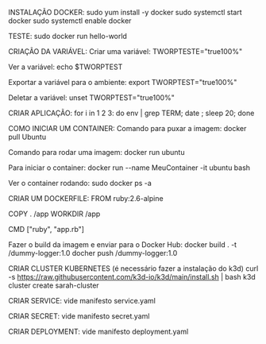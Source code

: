 INSTALAÇÃO DOCKER:
sudo yum install -y docker
sudo systemctl start docker
sudo systemctl enable docker

TESTE:
sudo docker run hello-world 

CRIAÇÃO DA VARIÁVEL:
Criar uma variável:
TWORPTESTE="true100%"

Ver a variável:
echo $TWORPTEST

Exportar a variável para o ambiente:
export TWORPTEST="true100%"

Deletar a variável:
unset TWORPTEST="true100%"


CRIAR APLICAÇÃO:
for i in 1 2 3: do env | grep TERM; date ; sleep 20; done


COMO INICIAR UM CONTAINER:
Comando para puxar a imagem:
docker pull Ubuntu 

Comando para rodar uma imagem:
docker run ubuntu

Para iniciar o container:
docker run --name MeuContainer -it ubuntu bash

Ver o container rodando:
sudo docker ps -a 


CRIAR UM DOCKERFILE:
FROM ruby:2.6-alpine

COPY . /app
WORKDIR /app

CMD ["ruby", "app.rb"]

Fazer o build da imagem e enviar para o Docker Hub:
docker build . -t <sarahalvim>/dummy-logger:1.0
docher push <sarahalvim>/dummy-logger:1.0

CRIAR CLUSTER KUBERNETES
(é necessário fazer a instalação do k3d) 
curl -s https://raw.githubusercontent.com/k3d-io/k3d/main/install.sh | bash
k3d cluster create sarah-cluster

CRIAR SERVICE:
vide manifesto service.yaml

CRIAR SECRET:
vide manifesto secret.yaml

CRIAR DEPLOYMENT:
vide manifesto deployment.yaml
